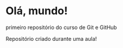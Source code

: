 # Olá, mundo!
 primeiro repositório do curso de Git e GitHub

 Repositório criado durante uma aula!
